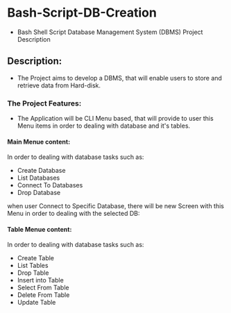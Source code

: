 # Bash-Script-DB-Creation

- Bash Shell Script Database Management System (DBMS) Project Description

## Description:
- The Project aims to develop a DBMS, that will enable users to store and retrieve data from Hard-disk.

### The Project Features:
- The Application will be CLI Menu based, that will provide to user this Menu items in order to dealing with database and it's tables.




#### Main Menue content:

In order to dealing with database tasks such as:

- Create Database 
- List Databases 
- Connect To Databases 
- Drop Database

when user Connect to Specific Database, there will be new Screen with this Menu in order to dealing with the selected DB:

#### Table Menue content:

   In order to dealing with database tasks such as:

- Create Table 
- List Tables
- Drop Table 
- Insert into Table
- Select From Table
- Delete From Table
- Update Table